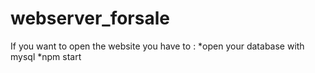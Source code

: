 # webserver_forsale
If you want to open the website you have to :
*open your database with mysql
*npm start 

